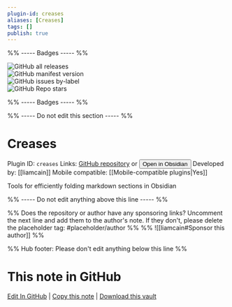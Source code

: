```yaml
---
plugin-id: creases
aliases: [Creases]
tags: []
publish: true
---
```


%% ----- Badges ----- %%

![GitHub all releases](https://img.shields.io/github/downloads/liamcain/obsidian-creases/total?color=573E7A&logo=github&style=for-the-badge)  
![GitHub manifest version](https://img.shields.io/github/manifest-json/v/liamcain/obsidian-creases?color=573E7A&logo=github&style=for-the-badge)  
![GitHub issues by-label](https://img.shields.io/github/issues/liamcain/obsidian-creases/help%20wanted?color=573E7A&logo=github&style=for-the-badge)  
![GitHub Repo stars](https://img.shields.io/github/stars/liamcain/obsidian-creases?color=573E7A&logo=github&style=for-the-badge)

%% ----- Badges ----- %%

%% ----- Do not edit this section ----- %%

# Creases

Plugin ID: `creases`
Links: [GitHub repository](https://github.com/liamcain/obsidian-creases) or [<button id=HH>Open in Obsidian</button>](obsidian://show-plugin?id=creases)
Developed by: [[liamcain]]
Mobile compatible: [[Mobile-compatible plugins|Yes]]

Tools for efficiently folding markdown sections in Obsidian

%% ----- Do not edit anything above this line ----- %%

%% Does the repository or author have any sponsoring links? Uncomment the next line and add them to the author's note. If they don't, please delete the placeholder tag: #placeholder/author %%
%% ![[liamcain#Sponsor this author]] %%

%% Hub footer: Please don't edit anything below this line %%

# This note in GitHub

<span class="git-footer">[Edit In GitHub](https://github.dev/obsidian-community/obsidian-hub/blob/main/02%20-%20Community%20Expansions/02.05%20All%20Community%20Expansions/Plugins/creases.md "git-hub-edit-note") | [Copy this note](https://raw.githubusercontent.com/obsidian-community/obsidian-hub/main/02%20-%20Community%20Expansions/02.05%20All%20Community%20Expansions/Plugins/creases.md "git-hub-copy-note") | [Download this vault](https://github.com/obsidian-community/obsidian-hub/archive/refs/heads/main.zip "git-hub-download-vault") </span>
